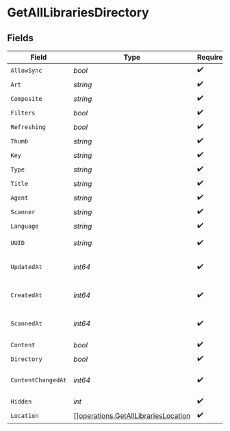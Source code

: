 # GetAllLibrariesDirectory


## Fields

| Field                                                                                      | Type                                                                                       | Required                                                                                   | Description                                                                                | Example                                                                                    |
| ------------------------------------------------------------------------------------------ | ------------------------------------------------------------------------------------------ | ------------------------------------------------------------------------------------------ | ------------------------------------------------------------------------------------------ | ------------------------------------------------------------------------------------------ |
| `AllowSync`                                                                                | *bool*                                                                                     | :heavy_check_mark:                                                                         | N/A                                                                                        | true                                                                                       |
| `Art`                                                                                      | *string*                                                                                   | :heavy_check_mark:                                                                         | N/A                                                                                        | /:/resources/movie-fanart.jpg                                                              |
| `Composite`                                                                                | *string*                                                                                   | :heavy_check_mark:                                                                         | N/A                                                                                        | /library/sections/1/composite/1705615584                                                   |
| `Filters`                                                                                  | *bool*                                                                                     | :heavy_check_mark:                                                                         | N/A                                                                                        | true                                                                                       |
| `Refreshing`                                                                               | *bool*                                                                                     | :heavy_check_mark:                                                                         | N/A                                                                                        | false                                                                                      |
| `Thumb`                                                                                    | *string*                                                                                   | :heavy_check_mark:                                                                         | N/A                                                                                        | /:/resources/movie.png                                                                     |
| `Key`                                                                                      | *string*                                                                                   | :heavy_check_mark:                                                                         | N/A                                                                                        | 1                                                                                          |
| `Type`                                                                                     | *string*                                                                                   | :heavy_check_mark:                                                                         | N/A                                                                                        | movie                                                                                      |
| `Title`                                                                                    | *string*                                                                                   | :heavy_check_mark:                                                                         | N/A                                                                                        | Movies                                                                                     |
| `Agent`                                                                                    | *string*                                                                                   | :heavy_check_mark:                                                                         | N/A                                                                                        | tv.plex.agents.movie                                                                       |
| `Scanner`                                                                                  | *string*                                                                                   | :heavy_check_mark:                                                                         | N/A                                                                                        | Plex Movie                                                                                 |
| `Language`                                                                                 | *string*                                                                                   | :heavy_check_mark:                                                                         | N/A                                                                                        | en-US                                                                                      |
| `UUID`                                                                                     | *string*                                                                                   | :heavy_check_mark:                                                                         | N/A                                                                                        | 322a231a-b7f7-49f5-920f-14c61199cd30                                                       |
| `UpdatedAt`                                                                                | *int64*                                                                                    | :heavy_check_mark:                                                                         | Unix epoch datetime in seconds                                                             | 1556281940                                                                                 |
| `CreatedAt`                                                                                | *int64*                                                                                    | :heavy_check_mark:                                                                         | Unix epoch datetime in seconds                                                             | 1556281940                                                                                 |
| `ScannedAt`                                                                                | *int64*                                                                                    | :heavy_check_mark:                                                                         | Unix epoch datetime in seconds                                                             | 1556281940                                                                                 |
| `Content`                                                                                  | *bool*                                                                                     | :heavy_check_mark:                                                                         | N/A                                                                                        | true                                                                                       |
| `Directory`                                                                                | *bool*                                                                                     | :heavy_check_mark:                                                                         | N/A                                                                                        | true                                                                                       |
| `ContentChangedAt`                                                                         | *int64*                                                                                    | :heavy_check_mark:                                                                         | Unix epoch datetime in seconds                                                             | 1556281940                                                                                 |
| `Hidden`                                                                                   | *int*                                                                                      | :heavy_check_mark:                                                                         | N/A                                                                                        | 0                                                                                          |
| `Location`                                                                                 | [][operations.GetAllLibrariesLocation](../../models/operations/getalllibrarieslocation.md) | :heavy_check_mark:                                                                         | N/A                                                                                        |                                                                                            |